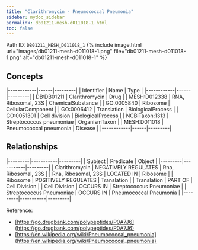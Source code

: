 ```yaml
---
title: "Clarithromycin - Pneumococcal Pneumonia"
sidebar: mydoc_sidebar
permalink: db01211-mesh-d011018-1.html
toc: false 
---
```



Path ID: `DB01211_MESH_D011018_1`
{% include image.html url="images/db01211-mesh-d011018-1.png" file="db01211-mesh-d011018-1.png" alt="db01211-mesh-d011018-1" %}

## Concepts

|------------|------|---------|
| Identifier | Name | Type    |
|------------|------|---------|
| DB:DB01211 | Clarithromycin | Drug |
| MESH:D012338 | RNA, Ribosomal, 23S | ChemicalSubstance |
| GO:0005840 | Ribosome | CellularComponent |
| GO:0006412 | Translation | BiologicalProcess |
| GO:0051301 | Cell division | BiologicalProcess |
| NCBITaxon:1313 | Streptococcus pneumoniae | OrganismTaxon |
| MESH:D011018 | Pneumococcal pneumonia | Disease |
|------------|------|---------|

## Relationships

|---------|-----------|---------|
| Subject | Predicate | Object  |
|---------|-----------|---------|
| Clarithromycin | NEGATIVELY REGULATES | Rna, Ribosomal, 23S |
| Rna, Ribosomal, 23S | LOCATED IN | Ribosome |
| Ribosome | POSITIVELY REGULATES | Translation |
| Translation | PART OF | Cell Division |
| Cell Division | OCCURS IN | Streptococcus Pneumoniae |
| Streptococcus Pneumoniae | OCCURS IN | Pneumococcal Pneumonia |
|---------|-----------|---------|

Reference: 
  - [https://go.drugbank.com/polypeptides/P0A7J6](https://go.drugbank.com/polypeptides/P0A7J6)
  - [https://en.wikipedia.org/wiki/Pneumococcal_pneumonia](https://en.wikipedia.org/wiki/Pneumococcal_pneumonia)
